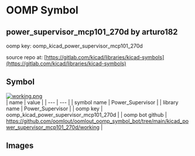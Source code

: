 # OOMP Symbol  
## power_supervisor_mcp101_270d  by arturo182  
  
oomp key: oomp_kicad_power_supervisor_mcp101_270d  
  
source repo at: [https://gitlab.com/kicad/libraries/kicad-symbols](https://gitlab.com/kicad/libraries/kicad-symbols)  
## Symbol  
  
[![working.png](working_600.png)](working.png)  
| name | value | 
| --- | --- | 
| symbol name | Power_Supervisor | 
| library name | Power_Supervisor | 
| oomp key | oomp_kicad_power_supervisor_mcp101_270d | 
| oomp bot github | https://github.com/oomlout/oomlout_oomp_symbol_bot/tree/main/kicad_power_supervisor_mcp101_270d/working | 
## Images  
